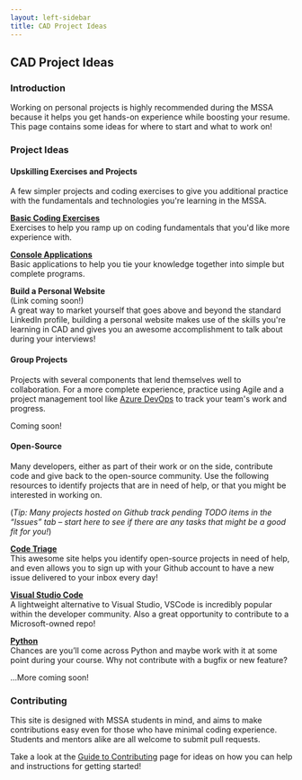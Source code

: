 ```yaml
---
layout: left-sidebar
title: CAD Project Ideas
---
```


## CAD Project Ideas

### Introduction

Working on personal projects is highly recommended during the MSSA because it helps you get hands-on experience while boosting your resume.  This page contains some ideas for where to start and what to work on!

### Project Ideas

#### Upskilling Exercises and Projects

A few simpler projects and coding exercises to give you additional practice with the fundamentals and technologies you're learning in the MSSA.

[**Basic Coding Exercises**](https://mssablog.github.io/technical-skills/cad/basic-coding-exercises.html)  
Exercises to help you ramp up on coding fundamentals that you'd like more experience with.

[**Console Applications**](https://mssablog.github.io/technical-skills/cad/console-applications.html)  
Basic applications to help you tie your knowledge together into simple but complete programs.

**Build a Personal Website**  
(Link coming soon!)  
A great way to market yourself that goes above and beyond the standard LinkedIn profile, building a personal website makes use of the skills you're learning in CAD and gives you an awesome accomplishment to talk about during your interviews!

#### Group Projects

Projects with several components that lend themselves well to collaboration.  For a more complete experience, practice using Agile and a project management tool like [Azure DevOps](https://dev.azure.com) to track your team's work and progress.

Coming soon!

#### Open-Source

Many developers, either as part of their work or on the side, contribute code and give back to the open-source community.  Use the following resources to identify projects that are in need of help, or that you might be interested in working on.

(_Tip: Many projects hosted on Github track pending TODO items in the “Issues” tab – start here to see if there are any tasks that might be a good fit for you!_)

[**Code Triage**](https://www.codetriage.com/)  
This awesome site helps you identify open-source projects in need of help, and even allows you to sign up with your Github account to have a new issue delivered to your inbox every day!

[**Visual Studio Code**](https://github.com/microsoft/vscode)  
A lightweight alternative to Visual Studio, VSCode is incredibly popular within the developer community.  Also a great opportunity to contribute to a Microsoft-owned repo!

[**Python**](https://github.com/python)  
Chances are you’ll come across Python and maybe work with it at some point during your course.  Why not contribute with a bugfix or new feature?

...More coming soon!

### Contributing

This site is designed with MSSA students in mind, and aims to make contributions easy even for those who have minimal coding experience.  Students and mentors alike are all welcome to submit pull requests.

Take a look at the [Guide to Contributing](https://mssablog.github.io/contributing.html) page for ideas on how you can help and instructions for getting started!